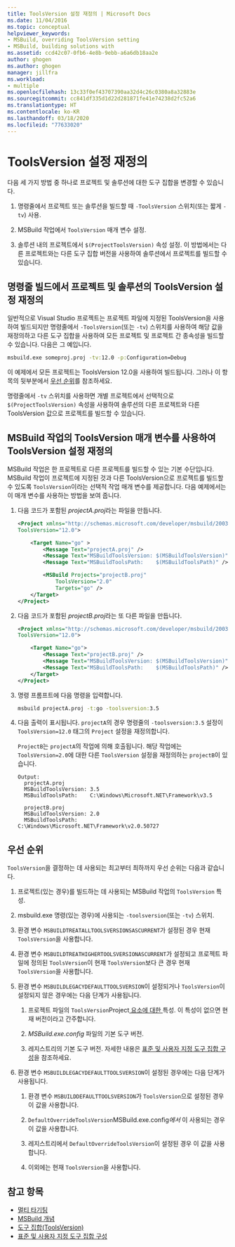 ```yaml
---
title: ToolsVersion 설정 재정의 | Microsoft Docs
ms.date: 11/04/2016
ms.topic: conceptual
helpviewer_keywords:
- MSBuild, overriding ToolsVersion setting
- MSBuild, building solutions with
ms.assetid: ccd42c07-0fb6-4e8b-9ebb-a6a6db18aa2e
author: ghogen
ms.author: ghogen
manager: jillfra
ms.workload:
- multiple
ms.openlocfilehash: 13c33f0ef43707390aa32d4c26c0380a8a32883e
ms.sourcegitcommit: cc841df335d1d22d281871fe41e74238d2fc52a6
ms.translationtype: HT
ms.contentlocale: ko-KR
ms.lasthandoff: 03/18/2020
ms.locfileid: "77633020"
---
```

# <a name="override-toolsversion-settings"></a>ToolsVersion 설정 재정의

다음 세 가지 방법 중 하나로 프로젝트 및 솔루션에 대한 도구 집합을 변경할 수 있습니다.

1. 명령줄에서 프로젝트 또는 솔루션을 빌드할 때 `-ToolsVersion` 스위치(또는 짧게 `-tv`) 사용.

2. MSBuild 작업에서 `ToolsVersion` 매개 변수 설정.

3. 솔루션 내의 프로젝트에서 `$(ProjectToolsVersion)` 속성 설정. 이 방법에서는 다른 프로젝트와는 다른 도구 집합 버전을 사용하여 솔루션에서 프로젝트를 빌드할 수 있습니다.

## <a name="override-the-toolsversion-settings-of-projects-and-solutions-on-command-line-builds"></a>명령줄 빌드에서 프로젝트 및 솔루션의 ToolsVersion 설정 재정의

 일반적으로 Visual Studio 프로젝트는 프로젝트 파일에 지정된 ToolsVersion을 사용하여 빌드되지만 명령줄에서 `-ToolsVersion`(또는 `-tv`) 스위치를 사용하여 해당 값을 재정의하고 다른 도구 집합을 사용하여 모든 프로젝트 및 프로젝트 간 종속성을 빌드할 수 있습니다. 다음은 그 예입니다.

```cmd
msbuild.exe someproj.proj -tv:12.0 -p:Configuration=Debug
```

 이 예제에서 모든 프로젝트는 ToolsVersion 12.0을 사용하여 빌드됩니다. 그러나 이 항목의 뒷부분에서 [우선 순위](#order-of-precedence)를 참조하세요.

 명령줄에서 `-tv` 스위치를 사용하면 개별 프로젝트에서 선택적으로 `$(ProjectToolsVersion)` 속성을 사용하여 솔루션의 다른 프로젝트와 다른 ToolsVersion 값으로 프로젝트를 빌드할 수 있습니다.

## <a name="override-the-toolsversion-settings-using-the-toolsversion-parameter-of-the-msbuild-task"></a>MSBuild 작업의 ToolsVersion 매개 변수를 사용하여 ToolsVersion 설정 재정의

 MSBuild 작업은 한 프로젝트로 다른 프로젝트를 빌드할 수 있는 기본 수단입니다. MSBuild 작업이 프로젝트에 지정된 것과 다른 ToolsVersion으로 프로젝트를 빌드할 수 있도록 `ToolsVersion`이라는 선택적 작업 매개 변수를 제공합니다. 다음 예제에서는 이 매개 변수를 사용하는 방법을 보여 줍니다.

1. 다음 코드가 포함된 *projectA.proj*라는 파일을 만듭니다.

    ```xml
    <Project xmlns="http://schemas.microsoft.com/developer/msbuild/2003"
    ToolsVersion="12.0">

        <Target Name="go" >
            <Message Text="projectA.proj" />
            <Message Text="MSBuildToolsVersion: $(MSBuildToolsVersion)" />
            <Message Text="MSBuildToolsPath:    $(MSBuildToolsPath)" />

            <MSBuild Projects="projectB.proj"
                ToolsVersion="2.0"
                Targets="go" />
        </Target>
    </Project>
    ```

2. 다음 코드가 포함된 *projectB.proj*라는 또 다른 파일을 만듭니다.

    ```xml
    <Project xmlns="http://schemas.microsoft.com/developer/msbuild/2003"
    ToolsVersion="12.0">

        <Target Name="go">
            <Message Text="projectB.proj" />
            <Message Text="MSBuildToolsVersion: $(MSBuildToolsVersion)" />
            <Message Text="MSBuildToolsPath:    $(MSBuildToolsPath)" />
        </Target>
    </Project>
    ```

3. 명령 프롬프트에 다음 명령을 입력합니다.

    ```cmd
    msbuild projectA.proj -t:go -toolsversion:3.5
    ```

4. 다음 출력이 표시됩니다. `projectA`의 경우 명령줄의 `-toolsversion:3.5` 설정이 `ToolsVersion=12.0` 태그의 `Project` 설정을 재정의합니다.

     `ProjectB`는 `projectA`의 작업에 의해 호출됩니다. 해당 작업에는 `ToolsVersion=2.0`에 대한 다른 `ToolsVersion` 설정을 재정의하는 `projectB`이 있습니다.

    ```
    Output:
      projectA.proj
      MSBuildToolsVersion: 3.5
      MSBuildToolsPath:    C:\Windows\Microsoft.NET\Framework\v3.5

      projectB.proj
      MSBuildToolsVersion: 2.0
      MSBuildToolsPath:    C:\Windows\Microsoft.NET\Framework\v2.0.50727
    ```

## <a name="order-of-precedence"></a>우선 순위

 `ToolsVersion`을 결정하는 데 사용되는 최고부터 최하까지 우선 순위는 다음과 같습니다.

1. 프로젝트(있는 경우)를 빌드하는 데 사용되는 MSBuild 작업의 `ToolsVersion` 특성.

2. msbuild.exe 명령(있는 경우)에 사용되는 `-toolsversion`(또는 `-tv`) 스위치.

3. 환경 변수 `MSBUILDTREATALLTOOLSVERSIONSASCURRENT`가 설정된 경우 현재 `ToolsVersion`을 사용합니다.

4. 환경 변수 `MSBUILDTREATHIGHERTOOLSVERSIONASCURRENT`가 설정되고 프로젝트 파일에 정의된 `ToolsVersion`이 현재 `ToolsVersion`보다 큰 경우 현재 `ToolsVersion`을 사용합니다.

5. 환경 변수 `MSBUILDLEGACYDEFAULTTOOLSVERSION`이 설정되거나 `ToolsVersion`이 설정되지 않은 경우에는 다음 단계가 사용됩니다.

    1. 프로젝트 파일의 `ToolsVersion`Project[ 요소에 대한 ](../msbuild/project-element-msbuild.md) 특성. 이 특성이 없으면 현재 버전이라고 간주합니다.

    2. *MSBuild.exe.config* 파일의 기본 도구 버전.

    3. 레지스트리의 기본 도구 버전. 자세한 내용은 [표준 및 사용자 지정 도구 집합 구성](../msbuild/standard-and-custom-toolset-configurations.md)을 참조하세요.

6. 환경 변수 `MSBUILDLEGACYDEFAULTTOOLSVERSION`이 설정된 경우에는 다음 단계가 사용됩니다.

    1. 환경 변수 `MSBUILDDEFAULTTOOLSVERSION`가 `ToolsVersion`으로 설정된 경우 이 값을 사용합니다.

    2. `DefaultOverrideToolsVersion`MSBuild.exe.config*에서* 이 사용되는 경우 이 값을 사용합니다.

    3. 레지스트리에서 `DefaultOverrideToolsVersion`이 설정된 경우 이 값을 사용합니다.

    4. 이외에는 현재 `ToolsVersion`을 사용합니다.

## <a name="see-also"></a>참고 항목

- [멀티 타기팅](../msbuild/msbuild-multitargeting-overview.md)
- [MSBuild 개념](../msbuild/msbuild-concepts.md)
- [도구 집합(ToolsVersion)](../msbuild/msbuild-toolset-toolsversion.md)
- [표준 및 사용자 지정 도구 집합 구성](../msbuild/standard-and-custom-toolset-configurations.md)
